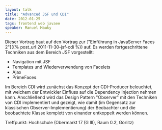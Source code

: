 ```yaml
---
layout: talk
title: "Advanced JSF und CDI"
date: 2012-01-25
tags: frontend web javaee
speaker: Manuel Mauky
---
```


Dieser Vortrag baut auf den Vortrag zur ["Einführung in JavaServer Faces 2"]({% post_url 2011-11-30-jsf-cdi %}) auf. Es werden fortgeschrittene Techniken aus dem Bereich JSF vorgestellt:

+ Navigation mit JSF
+ Templates und Wiederverwendung von Facelets
+ Ajax
+ PrimeFaces

Im Bereich CDI wird zunächst das Konzept der CDI-Producer beleuchtet, mit welchem der Entwickler Einfluss auf die Dependency Injection nehmen kann. Anschließend wird das Design Pattern "Observer" mit den Techniken von CDI implementiert und gezeigt, wie damit (im Gegensatz zur klassischen Observer-Implementierung) der Beobachter und die beobachtete Klasse komplett von einander entkoppelt werden können.



Treffpunkt: Hochschule (Obermarkt 17 (G III), Raum 0.2, Görlitz)